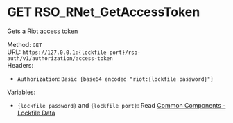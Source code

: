 # GET RSO_RNet_GetAccessToken

Gets a Riot access token  


Method: `GET`  
URL: `https://127.0.0.1:{lockfile port}/rso-auth/v1/authorization/access-token`  
Headers:
 - `Authorization`: `Basic {base64 encoded "riot:{lockfile password}"}`

Variables:
 - `{lockfile password}` and `{lockfile port}`: Read [Common Components - Lockfile Data](..\common-components.md#lockfile-data)

